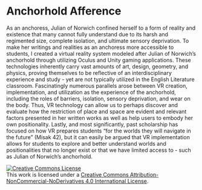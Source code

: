 # Anchorhold Afference
As an anchoress, Julian of Norwich confined herself to a form of reality and existence that many cannot fully understand due to its harsh and regimented size, complete isolation, and ultimate sensory deprivation.  To make her writings and realities as an anchoress more accessible to students, I created a virtual reality system modeled after Julian of Norwich’s anchorhold through utilizing Oculus and Unity gaming applications. These technologies inherently carry vast amounts of art, design, geometry, and physics, proving themselves to be reflective of an interdisciplinary experience and study - yet are not typically utilized in the English Literature classroom. Fascinatingly numerous parallels arose between VR creation, implementation, and utilization as the experience of the anchorhold, including the roles of barriers, isolation, sensory deprivation, and wear on the body. Thus, VR technology can allow us to perhaps discover and evaluate how the restriction of place and space are evident and relevant factors presented in her written works as well as help users to embody her own positionality.  Lastly, and most significantly, past scholarship has focused on how VR prepares students “for the worlds they will navigate in the future” (Misak 42), but it can easily be argued that VR implementation allows for students to explore and better understand worlds and positionalities that no longer exist or that we have limited access to - such as Julian of Norwich’s anchorhold.

<a rel="license" href="http://creativecommons.org/licenses/by-nc-nd/4.0/"><img alt="Creative Commons License" style="border-width:0" src="https://i.creativecommons.org/l/by-nc-nd/4.0/88x31.png" /></a><br />This work is licensed under a <a rel="license" href="http://creativecommons.org/licenses/by-nc-nd/4.0/">Creative Commons Attribution-NonCommercial-NoDerivatives 4.0 International License</a>.
